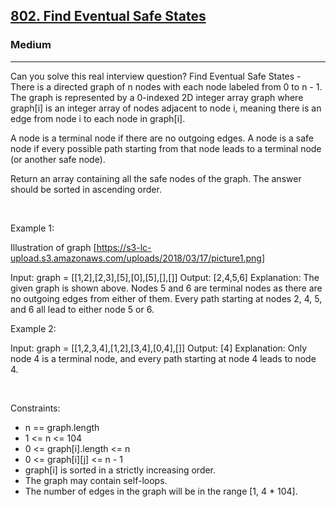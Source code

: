 <h2><a href="https://leetcode.com/problems/find-eventual-safe-states/">802. Find Eventual Safe States</a></h2><h3>Medium</h3><hr>Can you solve this real interview question? Find Eventual Safe States - There is a directed graph of n nodes with each node labeled from 0 to n - 1. The graph is represented by a 0-indexed 2D integer array graph where graph[i] is an integer array of nodes adjacent to node i, meaning there is an edge from node i to each node in graph[i].

A node is a terminal node if there are no outgoing edges. A node is a safe node if every possible path starting from that node leads to a terminal node (or another safe node).

Return an array containing all the safe nodes of the graph. The answer should be sorted in ascending order.

 

Example 1:

Illustration of graph [https://s3-lc-upload.s3.amazonaws.com/uploads/2018/03/17/picture1.png]


Input: graph = [[1,2],[2,3],[5],[0],[5],[],[]]
Output: [2,4,5,6]
Explanation: The given graph is shown above.
Nodes 5 and 6 are terminal nodes as there are no outgoing edges from either of them.
Every path starting at nodes 2, 4, 5, and 6 all lead to either node 5 or 6.

Example 2:


Input: graph = [[1,2,3,4],[1,2],[3,4],[0,4],[]]
Output: [4]
Explanation:
Only node 4 is a terminal node, and every path starting at node 4 leads to node 4.


 

Constraints:

 * n == graph.length
 * 1 <= n <= 104
 * 0 <= graph[i].length <= n
 * 0 <= graph[i][j] <= n - 1
 * graph[i] is sorted in a strictly increasing order.
 * The graph may contain self-loops.
 * The number of edges in the graph will be in the range [1, 4 * 104].